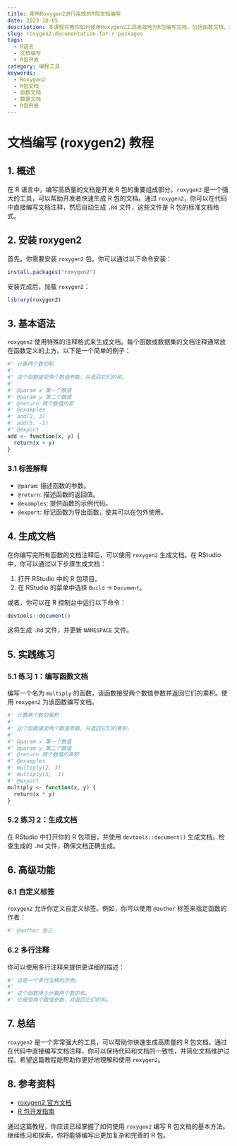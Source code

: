 ```yaml
---
title: 使用Roxygen2进行高效的R包文档编写
date: 2023-10-05
description: 本课程将教你如何使用Roxygen2工具高效地为R包编写文档，包括函数文档、数据文档和包级别的文档。
slug: roxygen2-documentation-for-r-packages
tags:
  - R语言
  - 文档编写
  - R包开发
category: 编程工具
keywords:
  - Roxygen2
  - R包文档
  - 函数文档
  - 数据文档
  - R包开发
---
```


# 文档编写 (roxygen2) 教程

## 1. 概述

在 R 语言中，编写高质量的文档是开发 R 包的重要组成部分。`roxygen2` 是一个强大的工具，可以帮助开发者快速生成 R 包的文档。通过 `roxygen2`，你可以在代码中直接编写文档注释，然后自动生成 `.Rd` 文件，这些文件是 R 包的标准文档格式。

## 2. 安装 roxygen2

首先，你需要安装 `roxygen2` 包。你可以通过以下命令安装：

```R
install.packages("roxygen2")
```

安装完成后，加载 `roxygen2`：

```R
library(roxygen2)
```

## 3. 基本语法

`roxygen2` 使用特殊的注释格式来生成文档。每个函数或数据集的文档注释通常放在函数定义的上方。以下是一个简单的例子：

```R
#' 计算两个数的和
#'
#' 这个函数接受两个数值参数，并返回它们的和。
#'
#' @param x 第一个数值
#' @param y 第二个数值
#' @return 两个数值的和
#' @examples
#' add(2, 3)
#' add(5, -1)
#' @export
add <- function(x, y) {
  return(x + y)
}
```

### 3.1 标签解释

- `@param`: 描述函数的参数。
- `@return`: 描述函数的返回值。
- `@examples`: 提供函数的示例代码。
- `@export`: 标记函数为导出函数，使其可以在包外使用。

## 4. 生成文档

在你编写完所有函数的文档注释后，可以使用 `roxygen2` 生成文档。在 RStudio 中，你可以通过以下步骤生成文档：

1. 打开 RStudio 中的 R 包项目。
2. 在 RStudio 的菜单中选择 `Build` -> `Document`。

或者，你可以在 R 控制台中运行以下命令：

```R
devtools::document()
```

这将生成 `.Rd` 文件，并更新 `NAMESPACE` 文件。

## 5. 实践练习

### 5.1 练习 1：编写函数文档

编写一个名为 `multiply` 的函数，该函数接受两个数值参数并返回它们的乘积。使用 `roxygen2` 为该函数编写文档。

```R
#' 计算两个数的乘积
#'
#' 这个函数接受两个数值参数，并返回它们的乘积。
#'
#' @param x 第一个数值
#' @param y 第二个数值
#' @return 两个数值的乘积
#' @examples
#' multiply(2, 3)
#' multiply(5, -1)
#' @export
multiply <- function(x, y) {
  return(x * y)
}
```

### 5.2 练习 2：生成文档

在 RStudio 中打开你的 R 包项目，并使用 `devtools::document()` 生成文档。检查生成的 `.Rd` 文件，确保文档正确生成。

## 6. 高级功能

### 6.1 自定义标签

`roxygen2` 允许你定义自定义标签。例如，你可以使用 `@author` 标签来指定函数的作者：

```R
#' @author 张三
```

### 6.2 多行注释

你可以使用多行注释来提供更详细的描述：

```R
#' 这是一个多行注释的示例。
#'
#' 这个函数用于计算两个数的和。
#' 它接受两个数值参数，并返回它们的和。
```

## 7. 总结

`roxygen2` 是一个非常强大的工具，可以帮助你快速生成高质量的 R 包文档。通过在代码中直接编写文档注释，你可以保持代码和文档的一致性，并简化文档维护过程。希望这篇教程能帮助你更好地理解和使用 `roxygen2`。

## 8. 参考资料

- [roxygen2 官方文档](https://cran.r-project.org/web/packages/roxygen2/vignettes/roxygen2.html)
- [R 包开发指南](https://r-pkgs.org/)

通过这篇教程，你应该已经掌握了如何使用 `roxygen2` 编写 R 包文档的基本方法。继续练习和探索，你将能够编写出更加复杂和完善的 R 包。
